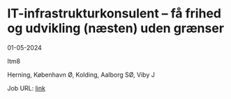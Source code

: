 # IT-infrastrukturkonsulent – få frihed og udvikling (næsten) uden grænser
01-05-2024

Itm8

Herning, København Ø, Kolding, Aalborg SØ, Viby J

Job URL: [link](https://www.jobindex.dk/jobannonce/h1449663/it-infrastrukturkonsulent-faa-frihed-og-udvikling-naesten-uden-graenser)


